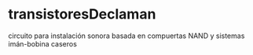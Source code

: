 # transistoresDeclaman
circuito para instalación sonora basada en compuertas NAND y sistemas imán-bobina caseros
